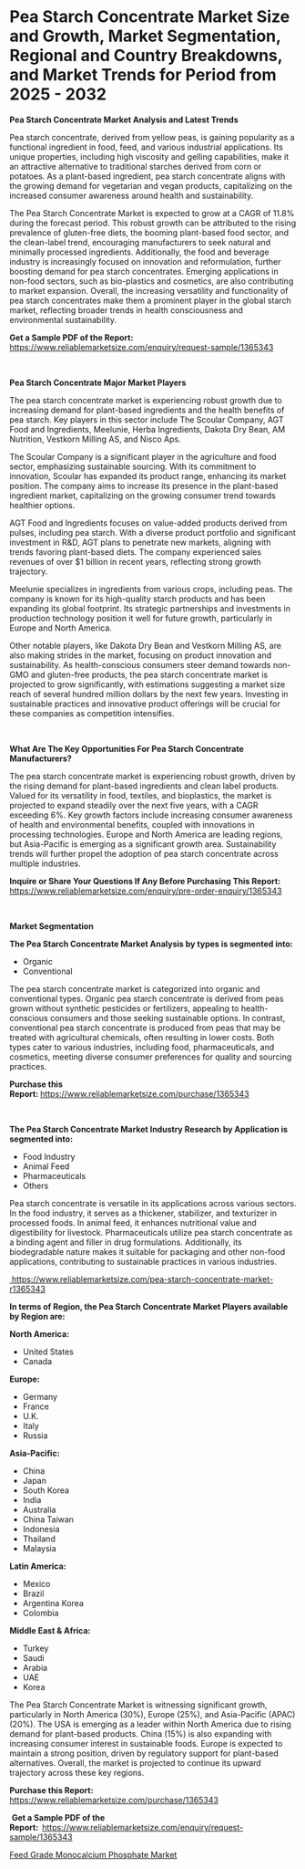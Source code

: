 <p><h1>Pea Starch Concentrate Market Size and Growth, Market Segmentation, Regional and Country Breakdowns, and Market Trends for Period from 2025 -  2032</h1></p><p><strong>Pea Starch Concentrate Market Analysis and Latest Trends</strong></p>
<p><p>Pea starch concentrate, derived from yellow peas, is gaining popularity as a functional ingredient in food, feed, and various industrial applications. Its unique properties, including high viscosity and gelling capabilities, make it an attractive alternative to traditional starches derived from corn or potatoes. As a plant-based ingredient, pea starch concentrate aligns with the growing demand for vegetarian and vegan products, capitalizing on the increased consumer awareness around health and sustainability.</p><p>The Pea Starch Concentrate Market is expected to grow at a CAGR of 11.8% during the forecast period. This robust growth can be attributed to the rising prevalence of gluten-free diets, the booming plant-based food sector, and the clean-label trend, encouraging manufacturers to seek natural and minimally processed ingredients. Additionally, the food and beverage industry is increasingly focused on innovation and reformulation, further boosting demand for pea starch concentrates. Emerging applications in non-food sectors, such as bio-plastics and cosmetics, are also contributing to market expansion. Overall, the increasing versatility and functionality of pea starch concentrates make them a prominent player in the global starch market, reflecting broader trends in health consciousness and environmental sustainability.</p></p>
<p><strong>Get a Sample PDF of the Report:&nbsp;</strong> <a href="https://www.reliablemarketsize.com/enquiry/request-sample/1365343?utm_campaign=3094&utm_medium=2&utm_source=Github&utm_content=ia&utm_term=22032025&utm_id=pea-starch-concentrate">https://www.reliablemarketsize.com/enquiry/request-sample/1365343</a></p>
<p>&nbsp;</p>
<p><strong>Pea Starch Concentrate Major Market Players</strong></p>
<p><p>The pea starch concentrate market is experiencing robust growth due to increasing demand for plant-based ingredients and the health benefits of pea starch. Key players in this sector include The Scoular Company, AGT Food and Ingredients, Meelunie, Herba Ingredients, Dakota Dry Bean, AM Nutrition, Vestkorn Milling AS, and Nisco Aps.</p><p>The Scoular Company is a significant player in the agriculture and food sector, emphasizing sustainable sourcing. With its commitment to innovation, Scoular has expanded its product range, enhancing its market position. The company aims to increase its presence in the plant-based ingredient market, capitalizing on the growing consumer trend towards healthier options.</p><p>AGT Food and Ingredients focuses on value-added products derived from pulses, including pea starch. With a diverse product portfolio and significant investment in R&D, AGT plans to penetrate new markets, aligning with trends favoring plant-based diets. The company experienced sales revenues of over $1 billion in recent years, reflecting strong growth trajectory.</p><p>Meelunie specializes in ingredients from various crops, including peas. The company is known for its high-quality starch products and has been expanding its global footprint. Its strategic partnerships and investments in production technology position it well for future growth, particularly in Europe and North America.</p><p>Other notable players, like Dakota Dry Bean and Vestkorn Milling AS, are also making strides in the market, focusing on product innovation and sustainability. As health-conscious consumers steer demand towards non-GMO and gluten-free products, the pea starch concentrate market is projected to grow significantly, with estimations suggesting a market size reach of several hundred million dollars by the next few years. Investing in sustainable practices and innovative product offerings will be crucial for these companies as competition intensifies.</p></p>
<p>&nbsp;</p>
<p><strong>What Are The Key Opportunities For Pea Starch Concentrate Manufacturers?</strong></p>
<p><p>The pea starch concentrate market is experiencing robust growth, driven by the rising demand for plant-based ingredients and clean label products. Valued for its versatility in food, textiles, and bioplastics, the market is projected to expand steadily over the next five years, with a CAGR exceeding 6%. Key growth factors include increasing consumer awareness of health and environmental benefits, coupled with innovations in processing technologies. Europe and North America are leading regions, but Asia-Pacific is emerging as a significant growth area. Sustainability trends will further propel the adoption of pea starch concentrate across multiple industries.</p></p>
<p><strong>Inquire or Share Your Questions If Any Before Purchasing This Report:</strong> <a href="https://www.reliablemarketsize.com/enquiry/pre-order-enquiry/1365343?utm_campaign=3094&utm_medium=2&utm_source=Github&utm_content=ia&utm_term=22032025&utm_id=pea-starch-concentrate">https://www.reliablemarketsize.com/enquiry/pre-order-enquiry/1365343</a></p>
<p>&nbsp;</p>
<p><strong>Market Segmentation</strong></p>
<p><strong>The Pea Starch Concentrate Market Analysis by types is segmented into:</strong></p>
<p><ul><li>Organic</li><li>Conventional</li></ul></p>
<p><p>The pea starch concentrate market is categorized into organic and conventional types. Organic pea starch concentrate is derived from peas grown without synthetic pesticides or fertilizers, appealing to health-conscious consumers and those seeking sustainable options. In contrast, conventional pea starch concentrate is produced from peas that may be treated with agricultural chemicals, often resulting in lower costs. Both types cater to various industries, including food, pharmaceuticals, and cosmetics, meeting diverse consumer preferences for quality and sourcing practices.</p></p>
<p><strong>Purchase this Report:&nbsp;</strong><a href="https://www.reliablemarketsize.com/purchase/1365343?utm_campaign=3094&utm_medium=2&utm_source=Github&utm_content=ia&utm_term=22032025&utm_id=pea-starch-concentrate">https://www.reliablemarketsize.com/purchase/1365343</a></p>
<p>&nbsp;</p>
<p><strong>The Pea Starch Concentrate Market Industry Research by Application is segmented into:</strong></p>
<p><ul><li>Food Industry</li><li>Animal Feed</li><li>Pharmaceuticals</li><li>Others</li></ul></p>
<p><p>Pea starch concentrate is versatile in its applications across various sectors. In the food industry, it serves as a thickener, stabilizer, and texturizer in processed foods. In animal feed, it enhances nutritional value and digestibility for livestock. Pharmaceuticals utilize pea starch concentrate as a binding agent and filler in drug formulations. Additionally, its biodegradable nature makes it suitable for packaging and other non-food applications, contributing to sustainable practices in various industries.</p></p>
<p><a href="https://www.reliablemarketsize.com/pea-starch-concentrate-market-r1365343?utm_campaign=3094&utm_medium=2&utm_source=Github&utm_content=ia&utm_term=22032025&utm_id=pea-starch-concentrate">&nbsp;https://www.reliablemarketsize.com/pea-starch-concentrate-market-r1365343</a></p>
<p><strong>In terms of Region, the Pea Starch Concentrate Market Players available by Region are:</strong></p>
<p>
    <p> <strong> North America: </strong>
        <ul>
            <li>United States</li>
            <li>Canada</li>
        </ul>
        </p> 
    <p> <strong> Europe: </strong>
        <ul>
            <li>Germany</li>
            <li>France</li>
            <li>U.K.</li>
            <li>Italy</li>
            <li>Russia</li>
        </ul>
        </p> 
    <p> <strong> Asia-Pacific: </strong>
        <ul>
            <li>China</li>
            <li>Japan</li>
            <li>South Korea</li>
            <li>India</li>
            <li>Australia</li>
            <li>China Taiwan</li>
            <li>Indonesia</li>
            <li>Thailand</li>
            <li>Malaysia</li>
        </ul>
        </p> 
    <p> <strong> Latin America: </strong>
        <ul>
            <li>Mexico</li>
            <li>Brazil</li>
            <li>Argentina Korea</li>
            <li>Colombia</li>
        </ul>
        </p> 
    <p> <strong> Middle East & Africa: </strong>
        <ul>
            <li>Turkey</li>
            <li>Saudi</li>
            <li>Arabia</li>
            <li>UAE</li>
            <li>Korea</li>
        </ul>
    </p>
    </p>
<p><p>The Pea Starch Concentrate Market is witnessing significant growth, particularly in North America (30%), Europe (25%), and Asia-Pacific (APAC) (20%). The USA is emerging as a leader within North America due to rising demand for plant-based products. China (15%) is also expanding with increasing consumer interest in sustainable foods. Europe is expected to maintain a strong position, driven by regulatory support for plant-based alternatives. Overall, the market is projected to continue its upward trajectory across these key regions.</p></p>
<p><strong>Purchase this Report: </strong><a href="https://www.reliablemarketsize.com/purchase/1365343?utm_campaign=3094&utm_medium=2&utm_source=Github&utm_content=ia&utm_term=22032025&utm_id=pea-starch-concentrate">https://www.reliablemarketsize.com/purchase/1365343</a></p>
<p>&nbsp;<strong>Get a Sample PDF of the Report:&nbsp;&nbsp;</strong><a href="https://www.reliablemarketsize.com/enquiry/request-sample/1365343?utm_campaign=3094&utm_medium=2&utm_source=Github&utm_content=ia&utm_term=22032025&utm_id=pea-starch-concentrate">https://www.reliablemarketsize.com/enquiry/request-sample/1365343</a></p>
<p><strong></strong></p>
<p><p><a href="https://github.com/rrosasdaunas/Market-Research-Report-List-1/blob/main/feed-grade-monocalcium-phosphate-market.md?utm_campaign=3094&utm_medium=2&utm_source=Github&utm_content=ia&utm_term=22032025&utm_id=pea-starch-concentrate">Feed Grade Monocalcium Phosphate Market</a></p></p>
